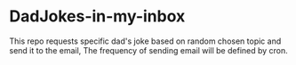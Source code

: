 # DadJokes-in-my-inbox
This repo requests specific dad's joke based on random chosen topic and send it to the email, The frequency of sending email will be defined by cron.
